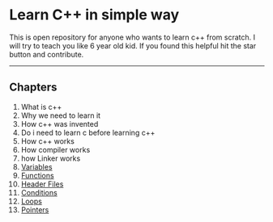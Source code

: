 # Learn C++ in simple way

This is open repository for anyone who wants to learn c++ from scratch. 
I will try to teach you like 6 year old kid. If you found this helpful hit the star button and contribute.

----

## Chapters 
1. What is c++ 
2. Why we need to learn it  
3. How c++ was invented 
4. Do i need to learn c before learning c++ 
5. How c++ works 
6. How compiler works 
7. how Linker works 
8. [Variables](chapters/variables/readme.md)
9. [Functions](chapters/functions/readme.md)
10. [Header Files](chapters/header-files/readme.md)
11. [Conditions](chapters/conditions/readme.md)
12. [Loops](chapters/loops/readme.md)
13. [Pointers](chapters/pointers/readme.md)